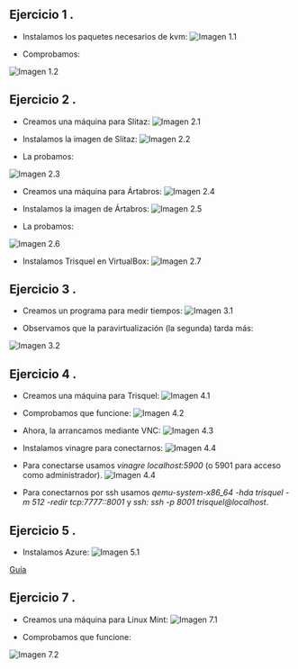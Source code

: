 Ejercicio 1 .
-------
* Instalamos los paquetes necesarios de kvm:
![Imagen 1.1](https://www.dropbox.com/s/zbrtc3kpfg46gpd/1.1.png?dl=1)

* Comprobamos:

 ![Imagen 1.2](https://www.dropbox.com/s/ac4eyqk4a3p160k/1.2.png?dl=1)


Ejercicio 2 .
-------
* Creamos una máquina para Slitaz:
![Imagen 2.1](https://www.dropbox.com/s/90wjl2e46b21pvu/2.1.png?dl=1)

* Instalamos la imagen de Slitaz:
![Imagen 2.2](https://www.dropbox.com/s/8hbb9cjemzbxvqh/2.2.png?dl=1)

* La probamos:

 ![Imagen 2.3](https://www.dropbox.com/s/lbrqdy4seofixbb/2.3.png?dl=1)

* Creamos una máquina para Ártabros:
![Imagen 2.4](https://www.dropbox.com/s/qx4zblopn3lmpte/2.4.png?dl=1)

* Instalamos la imagen de Ártabros:
![Imagen 2.5](https://www.dropbox.com/s/lv4883pn6bf6ol7/2.5.png?dl=1)

* La probamos:

 ![Imagen 2.6](https://www.dropbox.com/s/u4oemry4kukk46g/2.6.png?dl=1)

* Instalamos Trisquel  en VirtualBox:
![Imagen 2.7](https://www.dropbox.com/s/bbjpkr8jvkrvwvz/2.7.png?dl=1)


Ejercicio 3 .
-------
* Creamos un programa para medir tiempos:
![Imagen 3.1](https://www.dropbox.com/s/gdkrnio84okv817/3.1.png?dl=1)

* Observamos que la paravirtualización (la segunda) tarda más:

 ![Imagen 3.2](https://www.dropbox.com/s/7uphcklaiavdeo6/3.2.png?dl=1)


Ejercicio 4 .
-------
* Creamos una máquina para Trisquel:
![Imagen 4.1](https://www.dropbox.com/s/o46a6ce32lhxxt0/4.1.png?dl=1)

* Comprobamos que funcione:
![Imagen 4.2](https://www.dropbox.com/s/tboxnssjj7ftsqk/4.2.png?dl=1)

* Ahora, la arrancamos mediante VNC:
![Imagen 4.3](https://www.dropbox.com/s/c2xkdsfzvlb0grn/4.3.png?dl=1)

* Instalamos vinagre para conectarnos:
![Imagen 4.4](https://www.dropbox.com/s/th47q7tadhuv0wb/4.4.png?dl=1)

* Para conectarse usamos *vinagre localhost:5900* (o 5901 para acceso como administrador).
![Imagen 4.4](https://www.dropbox.com/s/18cvsfw5s64i3ak/4.5.png?dl=1)
* Para conectarnos por ssh usamos *qemu-system-x86_64 -hda trisquel -m 512 -redir tcp:7777::8001* y *ssh: ssh -p 8001 trisquel@localhost*.

Ejercicio 5 .
-------
* Instalamos Azure:
![Imagen 5.1](https://www.dropbox.com/s/6tbmey4lq69ey9k/5.1.png?dl=1)

[Guía](https://azure.microsoft.com/es-es/documentation/articles/xplat-cli-install/)


Ejercicio 7 .
-------
* Creamos una máquina para Linux Mint:
![Imagen 7.1](https://www.dropbox.com/s/v0scqictv4koi6a/7.1.png?dl=1)

* Comprobamos que funcione:

 ![Imagen 7.2](https://www.dropbox.com/s/m37f9jjgw3mz3eh/7.2.png?dl=1)

